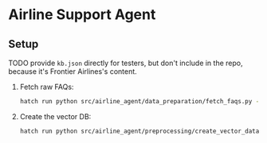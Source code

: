 # Airline Support Agent

## Setup

TODO provide `kb.json` directly for testers, but don't include in the repo, because it's Frontier Airlines's content.

1. Fetch raw FAQs:

    ```bash
    hatch run python src/airline_agent/data_preparation/fetch_faqs.py --path data/kb.json
    ```

2. Create the vector DB:

    ```bash
    hatch run python src/airline_agent/preprocessing/create_vector_database.py --data-path data/kb.json --vector-db-path data/vector-db
    ```

